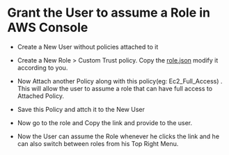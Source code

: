# Grant the User to assume a Role in AWS Console

- Create a New User without policies attached to it

- Create a New Role > Custom Trust policy.  Copy the [role.json](./role.json) modify it according to you.
- Now Attach another Policy along with this policy(eg: Ec2_Full_Access) . This will allow the user to assume a role that can have full access to Attached Policy.
- Save this Policy and attch it to the New User

- Now go to the role and Copy the link and provide to the user.

- Now the User can assume the Role whenever he clicks the link and he can also switch between roles from his Top Right Menu.

